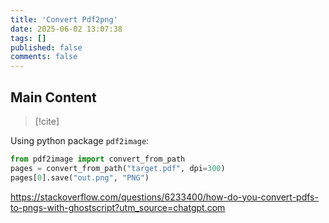 ```yaml
---
title: 'Convert Pdf2png'
date: 2025-06-02 13:07:38
tags: []
published: false
comments: false
---
```


<!--more-->

## Main Content

> [!cite]
>

Using python package `pdf2image`:

```python
from pdf2image import convert_from_path			
pages = convert_from_path("target.pdf", dpi=300)			
pages[0].save("out.png", "PNG")
```


https://stackoverflow.com/questions/6233400/how-do-you-convert-pdfs-to-pngs-with-ghostscript?utm_source=chatgpt.com
